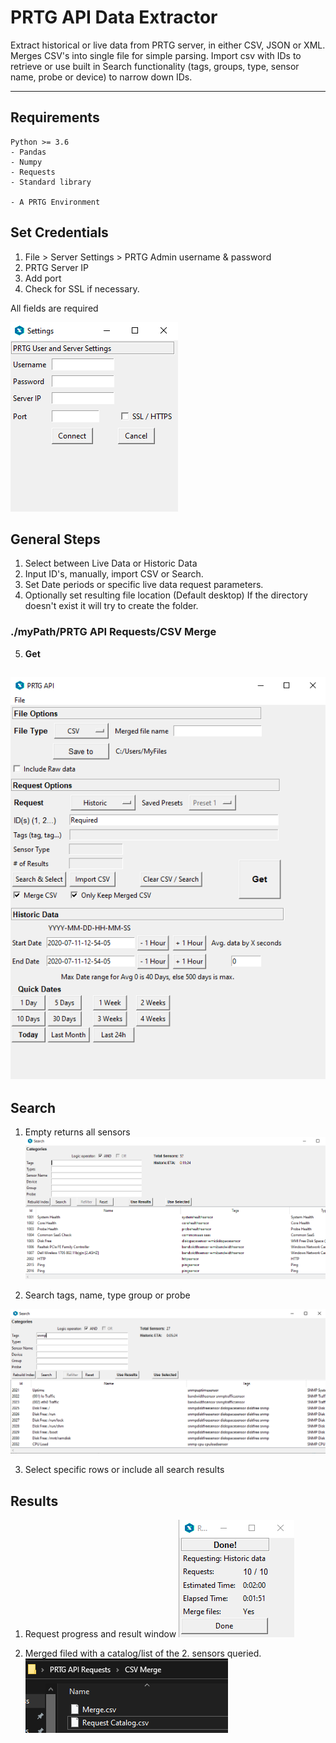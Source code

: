 # **PRTG API Data Extractor**

Extract historical or live data from PRTG server, in either CSV, JSON or XML. 
Merges CSV's into single file for simple parsing. Import csv with IDs to 
retrieve or use built in Search functionality (tags, groups, type, sensor name,
 probe or device) to narrow down IDs.

---

## Requirements

    Python >= 3.6
    - Pandas
    - Numpy
    - Requests
    - Standard library

    - A PRTG Environment

##	Set Credentials

1. File > Server Settings > PRTG Admin username & password
2. PRTG Server IP
3. Add port
4. Check for SSL if necessary.  

All fields are required

![ServerSettings](imgs/serverSettings.png "Settings")


##	General Steps

1. Select between Live Data or Historic Data
2. Input ID's, manually, import CSV or Search.
3. Set Date periods or specific live data request parameters.
4. Optionally set resulting file location (Default desktop)
If the directory doesn't exist it will try to create the folder.

### ./myPath/PRTG API Requests/CSV Merge

5. **Get**

![main](imgs/main.png)
---

## Search

1. Empty returns all sensors
 ![search1](imgs/search1.png)

2. Search tags, name, type group or probe

![search2](imgs/search2.png)

3. Select specific rows or include all search results

## Results

1. Request progress and result window
![main](imgs/res1.png)

2. Merged filed with a catalog/list of the 2. sensors queried.
![main](imgs/res2.png)